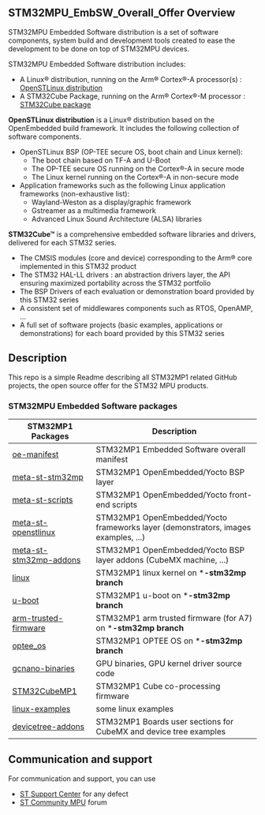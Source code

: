 ## STM32MPU_EmbSW_Overall_Offer Overview


STM32MPU Embedded Software distribution is a set of software components, system build and development tools created to ease the development to be done on top of STM32MPU devices. 

STM32MPU Embedded Software distribution includes: 
* A Linux® distribution, running on the Arm® Cortex®-A processor(s) : [OpenSTLinux distribution](https://wiki.st.com/stm32mpu/index.php/OpenSTLinux_distribution)
* A STM32Cube Package, running on the Arm® Cortex®-M processor : [STM32Cube package](https://wiki.st.com/stm32mpu/index.php/STM32CubeMP1_Package)

**OpenSTLinux distribution** is a Linux® distribution based on the OpenEmbedded build framework.
It includes the following collection of software components. 
* OpenSTLinux BSP (OP-TEE secure OS, boot chain and Linux kernel): 
  * The boot chain based on TF-A and U-Boot 
  * The OP-TEE secure OS running on the Cortex®-A in secure mode 
  * The Linux kernel running on the Cortex®-A in non-secure mode 
* Application frameworks such as the following Linux application frameworks (non-exhaustive list): 
  * Wayland-Weston as a display/graphic framework 
  * Gstreamer as a multimedia framework 
  * Advanced Linux Sound Architecture (ALSA) libraries 

**STM32Cube™** is a comprehensive embedded software libraries and drivers, delivered for each STM32 series.
   * The CMSIS modules (core and device) corresponding to the Arm® core implemented in this STM32 product
   * The STM32 HAL-LL drivers : an abstraction drivers layer, the API ensuring maximized portability across the STM32 portfolio 
   * The BSP Drivers of each evaluation or demonstration board provided by this STM32 series 
   * A consistent set of middlewares components such as RTOS, OpenAMP, ...
   * A full set of software projects (basic examples, applications or demonstrations) for each board provided by this STM32 series

## Description

This repo is a simple Readme describing all STM32MP1 related GitHub projects, the open source offer for the STM32 MPU products.

### STM32MPU Embedded Software packages 
STM32MP1 Packages | Description
---------------------- | -----------
[oe-manifest](https://github.com/STMicroelectronics/oe-manifest) | STM32MP1 Embedded Software overall manifest
[meta-st-stm32mp](https://github.com/STMicroelectronics/meta-st-stm32mp) | STM32MP1 OpenEmbedded/Yocto BSP layer 
[meta-st-scripts](https://github.com/STMicroelectronics/meta-st-scripts) | STM32MP1 OpenEmbedded/Yocto front-end scripts
[meta-st-openstlinux](https://github.com/STMicroelectronics/meta-st-openstlinux) | STM32MP1 OpenEmbedded/Yocto frameworks layer (demonstrators, images examples, ...)
[meta-st-stm32mp-addons](https://github.com/STMicroelectronics/meta-st-stm32mp-addons) | STM32MP1 OpenEmbedded/Yocto BSP layer addons (CubeMX machine, ...)
[linux](https://github.com/STMicroelectronics/linux) | STM32MP1 linux kernel on ***-stm32mp branch**
[u-boot](https://github.com/STMicroelectronics/u-boot) | STM32MP1 u-boot on ***-stm32mp branch**
[arm-trusted-firmware](https://github.com/STMicroelectronics/arm-trusted-firmware) | STM32MP1 arm trusted firmware (for A7) on ***-stm32mp branch**
[optee_os](https://github.com/STMicroelectronics/optee_os) | STM32MP1 OPTEE OS on ***-stm32mp branch**
[gcnano-binaries](https://github.com/STMicroelectronics/gcnano-binaries) | GPU binaries, GPU kernel driver source code
[STM32CubeMP1](https://github.com/STMicroelectronics/STM32CubeMP1) | STM32MP1 Cube co-processing firmware
[linux-examples](https://github.com/STMicroelectronics/linux-examples) | some linux examples
[devicetree-addons](https://github.com/STMicroelectronics/devicetree-addons) | STM32MP1 Boards user sections for CubeMX and device tree examples 

## Communication and support 
For communication and support, you can use
* [ST Support Center](https://my.st.com/ols#/ols/) for any defect
* [ST Community MPU](https://community.st.com/stm32mpu) forum 

